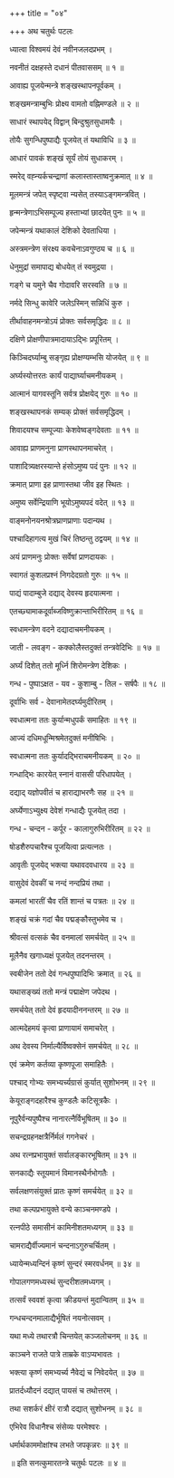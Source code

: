 +++
title = "०४"

+++
अथ चतुर्थः पटलः  
  
  
ध्यात्वा विश्वमयं देवं नवीनजलदप्रभम् ।  
  
नवनीतं दक्षहस्ते दधानं पीतवाससम् ॥ १ ॥  
  
आवाह्य पूजयेन्मन्त्रे शङ्खस्थापनपूर्वकम् ।  
  
शङ्खमन्त्राम्बुभिः प्रोक्ष्य वामतो वह्निमण्डले ॥ २ ॥  
  
साधारं स्थापयेद् विद्वान् बिन्दुश्रुतसुधामयैः ।  
  
तोयैः सुगन्धिपुष्पाद्यैः पूजयेत् तं यथाविधि ॥ ३ ॥  
  
आधारं पावकं शङ्खं सूर्यं तोयं सुधाकरम् ।  
  
स्मरेद् वह्न्यर्कचन्द्राणां कलास्तास्ताष्वनुक्रमात् ॥ ४ ॥  
  
मूलमन्त्रं जपेत् स्पृष्ट्वा न्यसेत् तस्याऽङ्गमन्त्रवित् ।  
  
हृन्मन्त्रेणाऽभिसम्पूज्य हस्ताभ्यां छादयेत् पुनः ॥ ५ ॥  
  
जपेन्मन्त्रं यथाकालं देशिको देवताधिया ।  
  
अस्त्रमन्त्रेण संरक्ष्य कवचेनाऽवगुण्ठ्य च ॥ ६ ॥  
  
धेनुमुद्रां समापाद्य बोधयेत् तं स्वमुद्रया ।  
  
गङ्गे च यमुने चैव गोदावरि सरस्वति ॥ ७ ॥  
  
नर्मदे सिन्धु कावेरि जलेऽस्मिन् सन्निधिं कुरु ।  
  
तीर्थावाहनमन्त्रोऽयं प्रोक्तः सर्वसमृद्धिदः ॥ ८ ॥  
  
दक्षिणे प्रोक्षणीपात्रमादायाऽद्भिः प्रपूरितम् ।  
  
किञ्चिदर्घ्याम्बु सङ्गृह्य प्रोक्षण्यम्भसि योजयेत् ॥ ९ ॥  
  
अर्घ्यस्योत्तरतः कार्यं पाद्यार्घ्याचमनीयकम् ।  
  
आत्मानं यागवस्तूनि सर्वत्र प्रोक्षयेद् गुरुः ॥ १० ॥  
  
शङ्खस्थापनकं सम्यक् प्रोक्तं सर्वसमृद्धिदम् ।  
  
शिवादयश्च सम्पूज्याः केशवेष्वङ्गदेवताः ॥ ११ ॥  
  
आवाह्य प्राणमनुना प्राणस्थापनमाचरेत् ।  
  
पाशादित्र्यक्षरस्यान्ते हंसोऽमुष्य पदं पुनः ॥ १२ ॥  
  
क्रमात् प्राणा इह प्राणास्तथा जीव इह स्थितः ।  
  
अमुष्य सर्वेन्द्रियाणि भूयोऽमुष्यपदं वदेत् ॥ १३ ॥  
  
वाङ्मनोनयनश्रोत्रघ्राणप्राणाः पदान्यथ ।  
  
पश्चादिहागत्य मुखं चिरं तिष्ठन्तु ठद्वयम् ॥ १४ ॥  
  
अयं प्राणमनुः प्रोक्तः सर्वेषां प्राणदायकः ।  
  
स्वागतं कुशलप्रश्नं निगदेदग्रतो गुरुः ॥ १५ ॥  
  
पाद्यं पादाम्बुजे दद्याद् देवस्य हृदयात्मना ।  
  
एतच्छ्यामाकदूर्वाब्जविष्णुक्रान्ताभिरीरितम् ॥ १६ ॥  
  
स्वधामन्त्रेण वदने दद्यादाचमनीयकम् ।  
  
जाती - लवङ्ग - कक्कोलैस्तदुक्तं तन्त्रवेदिभिः ॥ १७ ॥  
  
अर्घ्यं दिशेत् ततो मूर्ध्नि शिरोमन्त्रेण देशिकः ।  
  
गन्ध - पुष्पाऽक्षत - यव - कुशाम्बु - तिल - सर्षपैः ॥ १८ ॥  
  
दूर्वाभिः सर्व - देवानामेतदर्घ्यमुदीरितम् ।  
  
स्वधात्मना ततः कुर्यान्मधुपर्कं समाहितः ॥ १९ ॥  
  
आज्यं दधिमधून्मिश्रमेतदुक्तं मनीषिभिः ।  
  
स्वधात्मना ततः कुर्यादद्भिराचमनीयकम् ॥ २० ॥  
  
गन्धाद्भिः कारयेत् स्नानं वाससी परिधापयेत् ।  
  
दद्याद् यज्ञोपवीतं च हाराद्याभरणैः सह ॥ २१ ॥  
  
अर्घ्येणाऽभ्युक्ष्य देवेशं गन्धाद्यैः पूजयेत् तदा ।  
  
गन्ध - चन्दन - कर्पूर - कालागुरुभिरीरितम् ॥ २२ ॥  
  
षोडशैरुपचारैश्च पूजयित्वा प्रत्यत्नतः ।  
  
आवृतीः पूजयेद् भक्त्या यथावदवधारय ॥ २३ ॥  
  
वासुदेवं देवकीं च नन्दं नन्दप्रियं तथा ।  
  
कमलां भारतीं चैव रतिं शान्तं च पत्रतः ॥ २४ ॥  
  
शङ्खं चक्रं गदां चैव पद्मङ्कौस्तुभमेव च ।  
  
श्रीवत्सं वत्सकं चैव वनमालां समर्चयेत् ॥ २५ ॥  
  
मूलैनैव खगाध्यक्षं पूजयेत् तदनन्तरम् ।  
  
स्वबीजेन ततो देवं गन्धपुष्पादिभिः क्रमात् ॥ २६ ॥  
  
यथासङ्ख्यं ततो मन्त्रं पद्माक्षेण जपेदथ ।  
  
समर्चयेत् ततो देवं हृदयादीननन्तरम् ॥ २७ ॥  
  
आत्मदेहमयं कृत्वा प्राणायामं समाचरेत् ।  
  
अथ देवस्य निर्माल्यैर्विष्वक्सेनं समर्चयेत् ॥ २८ ॥  
  
एवं क्रमेण कर्तव्या कृष्णपूजा समाहितैः ।  
  
पश्चाद् गोभ्यः समभ्यर्च्यग्रासं कुर्यात् सुशोभनम् ॥ २९ ॥  
  
केयूराङ्गदहारैश्च कुण्डलैः कटिसूत्रकैः ।  
  
नूपुरैर्वन्यपुष्पैश्च नानारत्नैर्विभूषितम् ॥ ३० ॥  
  
सचन्द्रग्रहनक्षत्रैर्निर्मलं गगनेचरं ।  
  
अथ रत्नप्रभायुक्तं सर्वालङ्कारभूषितम् ॥ ३१ ॥  
  
सनकाद्यैः स्तूयमानं विमानस्थैर्नभोगतैः ।  
  
सर्वलक्षणसंयुक्तं प्रातः कृष्णं समर्चयेत् ॥ ३२ ॥  
  
तथा कल्पप्रभायुक्ते वन्ये काञ्चनमण्डपे ।  
  
रत्नपीठे समासीनं कामिनीशतमध्यगम् ॥ ३३ ॥  
  
चामराद्यैर्वीज्यमानं चन्दनाऽगुरुचर्चितम् ।  
  
ध्यायेन्मध्यन्दिनं कृष्णं सुन्दरं स्मरवर्धनम् ॥ ३४ ॥  
  
गोपालगणमध्यस्थं सुन्दरीशतमध्यगम् ।  
  
तत्सर्वं स्ववशं कृत्वा क्रीडयन्तं मुदान्वितम् ॥ ३५ ॥  
  
गन्धचन्दनमालाद्यैर्भूषितं नयनोत्सवम् ।  
  
यथा मध्ये तथारत्रौ चिन्तयेत् कञ्जलोचनम् ॥ ३६ ॥  
  
काञ्चने राजते पात्रे ताम्रके वाऽप्यभावतः ।  
  
भक्त्या कृष्णं समभ्यर्च्य नैवेद्यं च निवेदयेत् ॥ ३७ ॥  
  
प्रातर्दध्यौदनं दद्यात् पायसं च तथोत्तरम् ।  
  
तथा सशर्करं क्षीरं रात्रौ दद्यात् सुशोभनम् ॥ ३८ ॥  
  
एभिरेव विधानैश्च संसेव्यः परमेश्वरः ।  
  
धर्मार्थकाममोक्षांश्च लभते जपकृन्नरः ॥ ३९ ॥  
  
॥ इति सनत्कुमारतन्त्रे चतुर्थः पटलः ॥ ४ ॥  
  